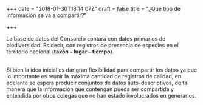 +++
date = "2018-01-30T18:14:07Z"
draft = false
title = "¿Qué tipo de información se va a compartir?"

+++

La base de datos del Consorcio contará con datos primarios de biodiversidad. Es decir, con registros de presencia de especies en el territorio nacional (**taxón – lugar – tiempo**).  

<br />
Si bien la idea inicial es dar gran flexibilidad para compartir los datos ya que lo importante es reunir la máxima cantidad de registros de calidad, en adelante se espera producir conjuntos de datos auto-descriptivos, de tal manera que la información que contengan pueda ser compartida y entendida por otros colegas que no han estado involucrados en generarlos.